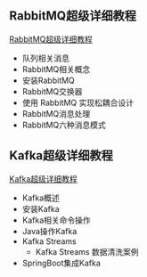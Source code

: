 
## RabbitMQ超级详细教程
[RabbitMQ超级详细教程](https://github.com/liuzhaopo/Queue/blob/master/RabbitMQ%E8%B6%85%E7%BA%A7%E8%AF%A6%E7%BB%86%E6%95%99%E7%A8%8B.md)
- 队列相关消息
- RabbitMQ相关概念
- 安装RabbitMQ
- RabbitMQ交换器
- 使用 RabbitMQ 实现松耦合设计
- RabbitMQ消息处理
- RabbitMQ六种消息模式

## Kafka超级详细教程
[Kafka超级详细教程](https://github.com/liuzhaopo/Queue/blob/master/Kafka%E8%B6%85%E7%BA%A7%E8%AF%A6%E7%BB%86%E6%95%99%E7%A8%8B.md)
- Kafka概述
- 安装Kafka
- Kafka相关命令操作
- Java操作Kafka
- Kafka Streams
  - Kafka Streams 数据清洗案例
- SpringBoot集成Kafka
